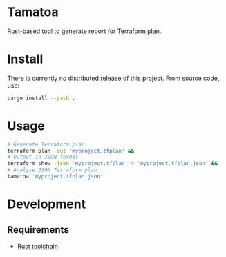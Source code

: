 # Tamatoa

Rust-based tool to generate report for Terraform plan.

# Install

There is currently no distributed release of this project. From source code, use:

```bash
cargo install --path .
```

# Usage

```bash
# Generate Terraform plan
terraform plan -out 'myproject.tfplan' &&
# Output in JSON format
terraform show -json 'myproject.tfplan' > 'myproject.tfplan.json' &&
# Analyse JSON Terraform plan
tamatoa 'myproject.tfplan.json'
```

# Development

## Requirements

* [Rust toolchain](https://rust-lang.org/tools/install)

